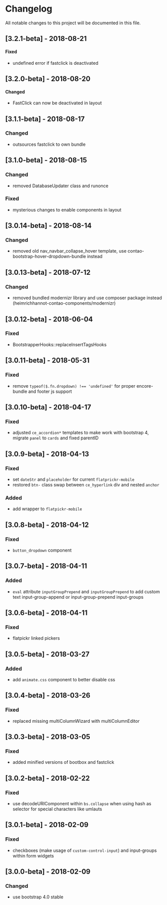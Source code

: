 # Changelog
All notable changes to this project will be documented in this file.

## [3.2.1-beta] - 2018-08-21

#### Fixed
* undefined error if fastclick is deactivated

## [3.2.0-beta] - 2018-08-20

#### Changed
* FastClick can now be deactivated in layout

## [3.1.1-beta] - 2018-08-17

### Changed
* outsources fastclick to own bundle

## [3.1.0-beta] - 2018-08-15

### Changed
* removed DatabaseUpdater class and runonce

### Fixed
* mysterious changes to enable components in layout

## [3.0.14-beta] - 2018-08-14

### Changed 
* removed old nav_navbar_collapse_hover template, use contao-bootstrap-hover-dropdown-bundle instead

## [3.0.13-beta] - 2018-07-12

### Changed
* removed bundled modernizr library and use composer package instead (heimrichhannot-contao-components/modernizr)

## [3.0.12-beta] - 2018-06-04

### Fixed
- BootstrapperHooks::replaceInsertTagsHooks

## [3.0.11-beta] - 2018-05-31

### Fixed
- remove `typeof($.fn.dropdown) !== 'undefined'` for proper encore-bundle and footer js support

## [3.0.10-beta] - 2018-04-17

### Fixed
- adjusted `ce_accordion*` templates to make work with bootstrap 4, migrate `panel` to `cards` and fixed parentID

## [3.0.9-beta] - 2018-04-13

### Fixed
- set `dateStr` and `placeholder` for current `flatprickr-mobile` 
- restored `btn-` class swap between `ce_hyperlink` div and nested `anchor`

### Added
- add wrapper to `flatpickr-mobile` 

## [3.0.8-beta] - 2018-04-12

### Fixed
- `button_dropdown` component

## [3.0.7-beta] - 2018-04-11

### Added
- `eval` attribute `inputGroupPrepend` and `inputGroupPrepend` to add custom text input-group-append or input-group-prepend input-groups 

## [3.0.6-beta] - 2018-04-11

### Fixed
- flatpickr linked pickers

## [3.0.5-beta] - 2018-03-27

### Added
- add `animate.css` component to better disable css

## [3.0.4-beta] - 2018-03-26

### Fixed
- replaced missing multiColumnWizard with multiColumnEditor 

## [3.0.3-beta] - 2018-03-05

### Fixed
- added minified versions of bootbox and fastclick

## [3.0.2-beta] - 2018-02-22

### Fixed
- use decodeURIComponent within `bs.collapse` when using hash as selector for special characters like umlauts

## [3.0.1-beta] - 2018-02-09

### Fixed
- checkboxes (make usage of `custom-control-input`) and input-groups within form widgets

## [3.0.0-beta] - 2018-02-09

### Changed
- use bootstrap 4.0 stable

